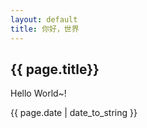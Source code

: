 ```yaml
---
layout: default
title: 你好，世界
---
```


<h2>{{ page.title}}</h2>
<p>Hello World~!</p>
<p>{{ page.date | date_to_string }}</p>
